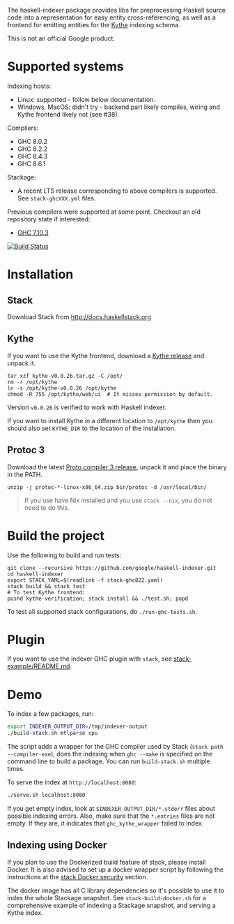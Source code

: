The haskell-indexer package provides libs for preprocessing Haskell source code
into a representation for easy entity cross-referencing, as well as a frontend
for emitting entities for the [Kythe](https://kythe.io) indexing schema.

This is not an official Google product.

# Supported systems

Indexing hosts:
 - Linux: supported - follow below documentation.
 - Windows, MacOS: didn't try - backend part likely compiles, wiring and Kythe
   frontend likely not (see #38).

Compilers:
  - GHC 8.0.2
  - GHC 8.2.2
  - GHC 8.4.3
  - GHC 8.6.1

Stackage:
  - A recent LTS release corresponding to above compilers is supported.
    See `stack-ghcXXX.yml` files.

Previous compilers were supported at some point. Checkout an old repository
state if interested:
  - [GHC 7.10.3](https://github.com/google/haskell-indexer/tree/last-ghc-7.10.3)

[![Build Status](https://travis-ci.org/google/haskell-indexer.svg?branch=master)](https://travis-ci.org/google/haskell-indexer)

# Installation

## Stack

Download Stack from http://docs.haskellstack.org

## Kythe

If you want to use the Kythe frontend, download a [Kythe
release](https://github.com/google/kythe/releases) and unpack it.

```
tar xzf kythe-v0.0.26.tar.gz -C /opt/
rm -r /opt/kythe
ln -s /opt/kythe-v0.0.26 /opt/kythe
chmod -R 755 /opt/kythe/web/ui  # It misses permission by default.
```

Version `v0.0.26` is verified to work with Haskell indexer.

If you want to install Kythe in a different location to `/opt/kythe` then you
should also set `KYTHE_DIR` to the location of the installation.

## Protoc 3

Download the latest [Proto compiler 3
release](https://github.com/google/protobuf/releases), unpack it and place the
binary in the PATH.

```
unzip -j protoc-*-linux-x86_64.zip bin/protoc -d /usr/local/bin/
```

> If you use have Nix installed and you use `stack --nix`, you do not need to do
> this.

# Build the project

Use the following to build and run tests:

```
git clone --recursive https://github.com/google/haskell-indexer.git
cd haskell-indexer
export STACK_YAML=$(readlink -f stack-ghc822.yaml)
stack build && stack test
# To test Kythe frontend:
pushd kythe-verification; stack install && ./test.sh; popd
```

To test all supported stack configurations, do `./run-ghc-tests.sh`.

# Plugin

If you want to use the indexer GHC plugin with `stack`, see
[stack-example/README.md](stack-example/README.md).

# Demo

To index a few packages, run:

```bash
export INDEXER_OUTPUT_DIR=/tmp/indexer-output
./build-stack.sh mtlparse cpu
```

The script adds a wrapper for the GHC compiler used by Stack (`stack path --compiler-exe`), does the indexing when `ghc --make` is specified on the command line to build a package. You can run `build-stack.sh` multiple times.

To serve the index at `http://localhost:8080`:

```bash
./serve.sh localhost:8080
```

If you get empty index, look at `$INDEXER_OUTPUT_DIR/*.stderr` files about
possible indexing errors. Also, make sure that the `*.entries` files are not
empty. If they are, it indicates that `ghc_kythe_wrapper` failed to index.

## Indexing using Docker

If you plan to use the Dockerized build feature of stack, please install
Docker. It is also advised to set up a docker wrapper script by following the
instructions at the [stack Docker
security](https://docs.haskellstack.org/en/stable/docker_integration/#security)
section.

The docker image has all C library dependencies so it's possible to use it to
index the whole Stackage snapshot. See `stack-build-docker.sh` for a
comprehensive example of indexing a Stackage snapshot, and serving a Kythe
index.
